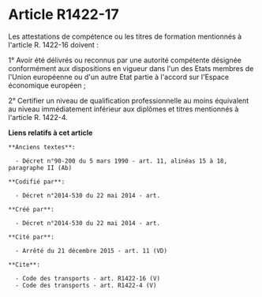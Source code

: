 # Article R1422-17

Les attestations de compétence ou les titres de formation mentionnés à l'article R. 1422-16 doivent : 

1° Avoir été délivrés ou reconnus par une autorité compétente désignée conformément aux dispositions en vigueur dans l'un des
Etats membres de l'Union européenne ou d'un autre Etat partie à l'accord sur l'Espace économique européen ; 

2° Certifier un niveau de qualification professionnelle au moins équivalent au niveau immédiatement inférieur aux diplômes et
titres mentionnés à l'article R. 1422-4.

**Liens relatifs à cet article**

	**Anciens textes**:

	  - Décret n°90-200 du 5 mars 1990 - art. 11, alinéas 15 à 18, paragraphe II (Ab)

	**Codifié par**:

	  - Décret n°2014-530 du 22 mai 2014 - art.

	**Créé par**:

	  - Décret n°2014-530 du 22 mai 2014 - art.

	**Cité par**:

	  - Arrêté du 21 décembre 2015 - art. 11 (VD)

	**Cite**:

	  - Code des transports - art. R1422-16 (V)
	  - Code des transports - art. R1422-4 (V)
